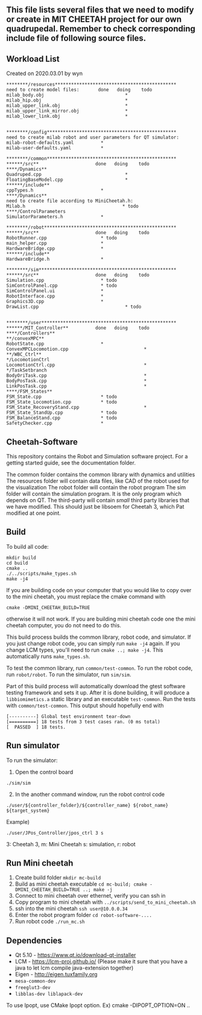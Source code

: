 ## This file lists several files that we need to modify or create in MIT CHEETAH project for our own quadrupedal. Remember to check  corresponding include file of following source files. 

## Workload List
Created on 2020.03.01 by wyn
```
********/resources*********************************************
need to create model files:       done   doing    todo 
milab_body.obj                              *
milab_hip.obj                               *
milab_upper_link.obj                        *
milab_upper_link_mirror.obj                 *
milab_lower_link.obj                        *


********/config************************************************
need to create milab robot and user parameters for QT simulator:
milab-robot-defaults.yaml          *
milab-user-defaults.yaml           *

********/common************************************************
******/src**                     done   doing    todo 
****/Dynamics**
Quadruped.cpp                               *
FloatingBaseModel.cpp                       * 
******/include**
cppTypes.h                         *
****/Dynamics**
need to create file according to MiniCheetah.h:
Milab.h                                    * todo
****/ControlParameters
SimulatorParameters.h              *

********/robot*************************************************
******/src**                     done   doing    todo  
RobotRunner.cpp                    * todo
main_helper.cpp                    *
HardwareBridge.cpp                 *
******/include**
HardwareBridge.h                   *

********/sim***************************************************
******/src**                     done   doing    todo  
Simulation.cpp                     * todo
SimControlPanel.cpp                * todo
SimControlPanel.ui                 *
RobotInterface.cpp                 *
Graphics3D.cpp                     *
DrawList.cpp                                * todo


********/user**************************************************
******/MIT_Controller**          done   doing    todo 
****/Controllers**
**/convexMPC**
RobotState.cpp                     *
ConvexMPCLocomotion.cpp                            *
**/WBC_Ctrl** 
*/LocomotionCtrl
LocomotionCtrl.cpp                                 *
*/TaskSetbranch
BodyOriTask.cpp                                    *
BodyPosTask.cpp                                    *
LinkPosTask.cpp                                    *
****/FSM_States**
FSM_State.cpp                      * todo
FSM_State_Locomotion.cpp           * todo
FSM_State_RecoveryStand.cpp                        *
FSM_State_StandUp.cpp              * todo
FSM_BalanceStand.cpp               * todo
SafetyChecker.cpp                  *
```

## Cheetah-Software
This repository contains the Robot and Simulation software project.  For a getting started guide, see the documentation folder.

The common folder contains the common library with dynamics and utilities
The resources folder will contain data files, like CAD of the robot used for the visualization
The robot folder will contain the robot program
The sim folder will contain the simulation program. It is the only program which depends on QT.
The third-party will contain *small* third party libraries that we have modified. This should just be libsoem for Cheetah 3, which Pat modified at one point.

## Build
To build all code:
```
mkdir build
cd build
cmake ..
./../scripts/make_types.sh
make -j4
```

If you are building code on your computer that you would like to copy over to the mini cheetah, you must replace the cmake command with
```
cmake -DMINI_CHEETAH_BUILD=TRUE
```
otherwise it will not work.  If you are building mini cheetah code one the mini cheetah computer, you do not need to do this.

This build process builds the common library, robot code, and simulator. If you just change robot code, you can simply run `make -j4` again. If you change LCM types, you'll need to run `cmake ..; make -j4`. This automatically runs `make_types.sh`.

To test the common library, run `common/test-common`. To run the robot code, run `robot/robot`. To run the simulator, run `sim/sim`.

Part of this build process will automatically download the gtest software testing framework and sets it up. After it is done building, it will produce a `libbiomimetics.a` static library and an executable `test-common`.  Run the tests with `common/test-common`. This output should hopefully end with

```
[----------] Global test environment tear-down
[==========] 18 tests from 3 test cases ran. (0 ms total)
[  PASSED  ] 18 tests.
```
## Run simulator
To run the simulator:
1. Open the control board
```
./sim/sim
```
2. In the another command window, run the robot control code
```
./user/${controller_folder}/${controller_name} ${robot_name} ${target_system}
```
Example)
```
./user/JPos_Controller/jpos_ctrl 3 s
```
3: Cheetah 3, m: Mini Cheetah
s: simulation, r: robot

## Run Mini cheetah
1. Create build folder `mkdir mc-build`
2. Build as mini cheetah executable `cd mc-build; cmake -DMINI_CHEETAH_BUILD=TRUE ..; make -j`
3. Connect to mini cheetah over ethernet, verify you can ssh in
4. Copy program to mini cheetah with `../scripts/send_to_mini_cheetah.sh`
5. ssh into the mini cheetah `ssh user@10.0.0.34`
6. Enter the robot program folder `cd robot-software-....`
7. Run robot code `./run_mc.sh` 



## Dependencies
- Qt 5.10 - https://www.qt.io/download-qt-installer
- LCM - https://lcm-proj.github.io/ (Please make it sure that you have a java to let lcm compile java-extension together)
- Eigen - http://eigen.tuxfamily.org
- `mesa-common-dev`
- `freeglut3-dev`
- `libblas-dev liblapack-dev`

To use Ipopt, use CMake Ipopt option. Ex) cmake -DIPOPT_OPTION=ON ..

